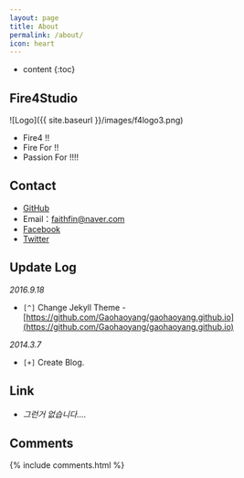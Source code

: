 ```yaml
---
layout: page
title: About
permalink: /about/
icon: heart
---
```


* content
{:toc}

## Fire4Studio

![Logo]({{ site.baseurl }}/images/f4logo3.png)

* Fire4 !!
* Fire For !!
* Passion For !!!!

## Contact

* [GitHub](https://github.com/faith20)
* Email：faithfin@naver.com
* [Facebook](https://www.facebook.com/faithfin)
* [Twitter](https://twitter.com/faithfin)

## Update Log

*2016.9.18*

* `[^]` Change Jekyll Theme - [https://github.com/Gaohaoyang/gaohaoyang.github.io](https://github.com/Gaohaoyang/gaohaoyang.github.io)

*2014.3.7*

* `[+]` Create Blog.

## Link

* _그런거 없습니다...._

## Comments

{% include comments.html %}
